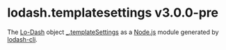 # lodash.templatesettings v3.0.0-pre

The [Lo-Dash](https://lodash.com/) object [_.templateSettings](http://lodash.com/docs#templateSettings) as a [Node.js](http://nodejs.org/) module generated by [lodash-cli](https://www.npmjs.com/package/lodash-cli).
